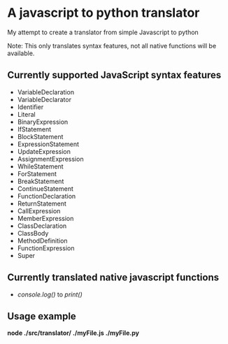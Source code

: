 # A javascript to python translator 
My attempt to create a translator from simple Javascript to python

Note: This only translates syntax features, not all native functions will be available.
## Currently supported JavaScript syntax features
- VariableDeclaration
- VariableDeclarator
- Identifier
- Literal
- BinaryExpression
- IfStatement
- BlockStatement
- ExpressionStatement
- UpdateExpression
- AssignmentExpression
- WhileStatement
- ForStatement
- BreakStatement
- ContinueStatement
- FunctionDeclaration
- ReturnStatement
- CallExpression
- MemberExpression
- ClassDeclaration
- ClassBody
- MethodDefinition
- FunctionExpression
- Super
## Currently translated native javascript functions
- *console.log()* to *print()*
## Usage example 
**node ./src/translator/ ./myFile.js ./myFile.py**
